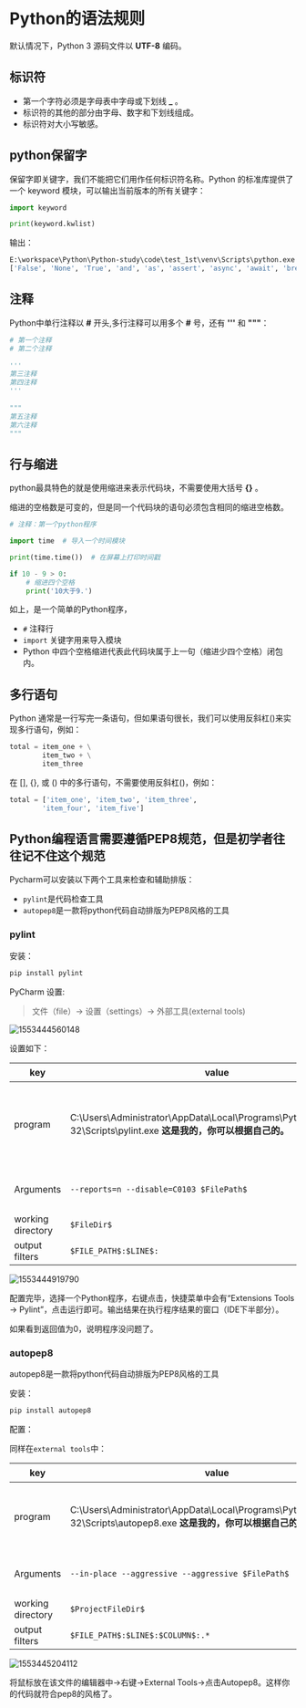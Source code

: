# Python的语法规则

默认情况下，Python 3 源码文件以 **UTF-8** 编码。

## 标识符

- 第一个字符必须是字母表中字母或下划线 **_** 。
- 标识符的其他的部分由字母、数字和下划线组成。
- 标识符对大小写敏感。

## python保留字

保留字即关键字，我们不能把它们用作任何标识符名称。Python 的标准库提供了一个 keyword 模块，可以输出当前版本的所有关键字：

``` python
import keyword

print(keyword.kwlist)
```

输出：

``` bash
E:\workspace\Python\Python-study\code\test_1st\venv\Scripts\python.exe E:/workspace/Python/Python-study/code/test_1st/keywords.py
['False', 'None', 'True', 'and', 'as', 'assert', 'async', 'await', 'break', 'class', 'continue', 'def', 'del', 'elif', 'else', 'except', 'finally', 'for', 'from', 'global', 'if', 'import', 'in', 'is', 'lambda', 'nonlocal', 'not', 'or', 'pass', 'raise', 'return', 'try', 'while', 'with', 'yield']
```

## 注释

Python中单行注释以 **#** 开头,多行注释可以用多个 **#** 号，还有 **'''** 和 **"""**：

``` python
# 第一个注释
# 第二个注释
 
'''
第三注释
第四注释
'''
 
"""
第五注释
第六注释
"""
```

## 行与缩进

python最具特色的就是使用缩进来表示代码块，不需要使用大括号 **{}** 。

缩进的空格数是可变的，但是同一个代码块的语句必须包含相同的缩进空格数。

``` python
# 注释：第一个python程序

import time  # 导入一个时间模块

print(time.time())  # 在屏幕上打印时间戳

if 10 - 9 > 0:
    # 缩进四个空格
    print('10大于9.')

```

如上，是一个简单的Python程序，

* `#`  注释行
* `import`  关键字用来导入模块
* Python 中四个空格缩进代表此代码块属于上一句（缩进少四个空格）闭包内。

## 多行语句

Python 通常是一行写完一条语句，但如果语句很长，我们可以使用反斜杠(\)来实现多行语句，例如：

```python
total = item_one + \
        item_two + \
        item_three
```

在 [], {}, 或 () 中的多行语句，不需要使用反斜杠(\)，例如：

```python
total = ['item_one', 'item_two', 'item_three',
        'item_four', 'item_five']
```



## Python编程语言需要遵循PEP8规范，但是初学者往往记不住这个规范

Pycharm可以安装以下两个工具来检查和辅助排版：

* `pylint`是代码检查工具
* `autopep8`是一款将python代码自动排版为PEP8风格的工具



### pylint

安装：

```bash
pip install pylint
```

PyCharm 设置:

> 文件（file）-> 设置（settings）-> 外部工具(external tools)

![1553444560148](imgs/1553444560148.png)

设置如下：

| key               | value                                                        | 描述                                          |
| ----------------- | ------------------------------------------------------------ | --------------------------------------------- |
| program           | C:\Users\Administrator\AppData\Local\Programs\Python\Python37-32\Scripts\pylint.exe **这是我的，你可以根据自己的。** | python安装路径下的Scripts路径，pylint.exe路径 |
| Arguments         | `--reports=n --disable=C0103 $FilePath$`                     | 最后必须以`$FilePath$`结尾                    |
| working directory | `$FileDir$`                                                  | 必须是这个                                    |
| output filters    | `$FILE_PATH$:$LINE$:`                                        |                                               |

![1553444919790](imgs/1553444919790.png)

配置完毕，选择一个Python程序，右键点击，快捷菜单中会有“Extensions Tools -> Pylint”，点击运行即可。输出结果在执行程序结果的窗口（IDE下半部分）。

如果看到返回值为0，说明程序没问题了。

### autopep8

autopep8是一款将python代码自动排版为PEP8风格的工具

安装：

``` bash
pip install autopep8
```

配置：

同样在`external tools`中：

| key               | value                                                        | 描述                                            |
| ----------------- | ------------------------------------------------------------ | ----------------------------------------------- |
| program           | C:\Users\Administrator\AppData\Local\Programs\Python\Python37-32\Scripts\autopep8.exe **这是我的，你可以根据自己的。** | python安装路径下的Scripts路径，autopep8.exe路径 |
| Arguments         | `--in-place --aggressive --aggressive $FilePath$`            | 最后必须以`$FilePath$`结尾                      |
| working directory | `$ProjectFileDir$`                                           | 必须是这个                                      |
| output filters    | `$FILE_PATH$:$LINE$:$COLUMN$:.*`                             |                                                 |

![1553445204112](imgs/1553445204112.png)

将鼠标放在该文件的编辑器中→右键→External Tools→点击Autopep8。这样你的代码就符合pep8的风格了。